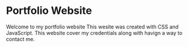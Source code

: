 # Portfolio Website

Welcome to my portfolio website
This wesite was created with CSS and JavaScript.
This website cover my credentials along with havign a way to contact me.
